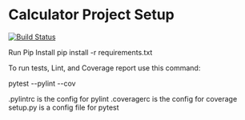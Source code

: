 # Calculator Project Setup
[![Build Status](https://app.travis-ci.com/pkb94/calc2.svg?branch=calc_part2)](https://app.travis-ci.com/pkb94/calc2)

Run Pip Install
pip install -r requirements.txt

To run tests, Lint, and Coverage report use this command:

pytest  --pylint --cov

.pylintrc is the config for pylint
.coveragerc is the config for coverage
setup.py is a config file for pytest
